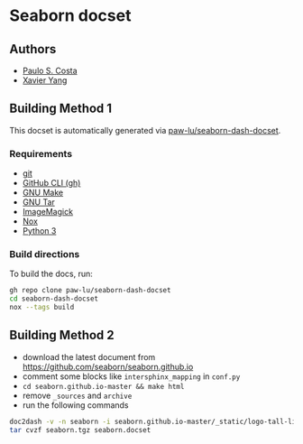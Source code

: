# Seaborn docset

## Authors

- [Paulo S. Costa](https://github.com/paw-lu)
- [Xavier Yang](https://github.com/ivaquero)

## Building Method 1

This docset is automatically generated via [paw-lu/seaborn-dash-docset](https://github.com/paw-lu/seaborn-dash-docset).

### Requirements

- [git](https://git-scm.com/)
- [GitHub CLI (gh)](https://cli.github.com/)
- [GNU Make](https://www.gnu.org/software/make/)
- [GNU Tar](https://www.gnu.org/software/tar/)
- [ImageMagick](https://imagemagick.org/index.php)
- [Nox](https://nox.thea.codes/en/stable/)
- [Python 3](https://www.python.org/)

### Build directions

To build the docs, run:

```bash
gh repo clone paw-lu/seaborn-dash-docset
cd seaborn-dash-docset
nox --tags build
```

## Building Method 2

- download the latest document from https://github.com/seaborn/seaborn.github.io
- comment some blocks like `intersphinx_mapping` in `conf.py`
- `cd seaborn.github.io-master && make html`
- remove `_sources` and `archive`
- run the following commands

```bash
doc2dash -v -n seaborn -i seaborn.github.io-master/_static/logo-tall-lightbg.png -I seaborn.github.io-master/index.html seaborn.github.io-master
tar cvzf seaborn.tgz seaborn.docset
```
